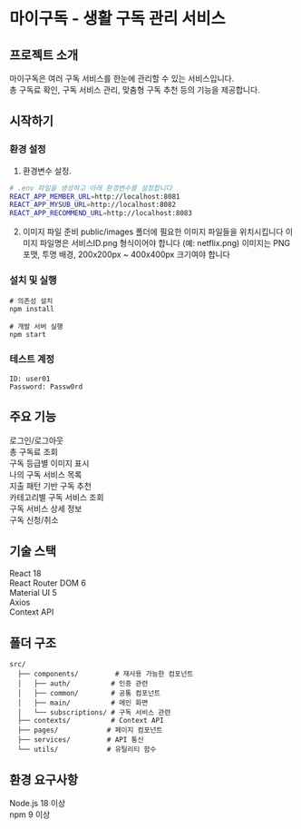 # 마이구독 - 생활 구독 관리 서비스

## 프로젝트 소개
마이구독은 여러 구독 서비스를 한눈에 관리할 수 있는 서비스입니다.   
총 구독료 확인, 구독 서비스 관리, 맞춤형 구독 추천 등의 기능을 제공합니다.

## 시작하기

### 환경 설정
1. 환경변수 설정.
```bash
# .env 파일을 생성하고 아래 환경변수를 설정합니다
REACT_APP_MEMBER_URL=http://localhost:8081
REACT_APP_MYSUB_URL=http://localhost:8082  
REACT_APP_RECOMMEND_URL=http://localhost:8083
```

2. 이미지 파일 준비
public/images 폴더에 필요한 이미지 파일들을 위치시킵니다
이미지 파일명은 서비스ID.png 형식이어야 합니다 (예: netflix.png)
이미지는 PNG 포맷, 투명 배경, 200x200px ~ 400x400px 크기여야 합니다

### 설치 및 실행
```
# 의존성 설치
npm install

# 개발 서버 실행 
npm start
```

### 테스트 계정
```
ID: user01  
Password: Passw0rd
```

## 주요 기능
로그인/로그아웃  
총 구독료 조회  
구독 등급별 이미지 표시  
나의 구독 서비스 목록  
지출 패턴 기반 구독 추천  
카테고리별 구독 서비스 조회  
구독 서비스 상세 정보   
구독 신청/취소  

## 기술 스택
React 18  
React Router DOM 6  
Material UI 5  
Axios  
Context API  

## 폴더 구조
```
src/
  ├── components/         # 재사용 가능한 컴포넌트
  │   ├── auth/          # 인증 관련 
  │   ├── common/        # 공통 컴포넌트
  │   ├── main/          # 메인 화면 
  │   └── subscriptions/ # 구독 서비스 관련
  ├── contexts/          # Context API 
  ├── pages/            # 페이지 컴포넌트
  ├── services/         # API 통신
  └── utils/            # 유틸리티 함수
```

## 환경 요구사항
Node.js 18 이상  
npm 9 이상  


